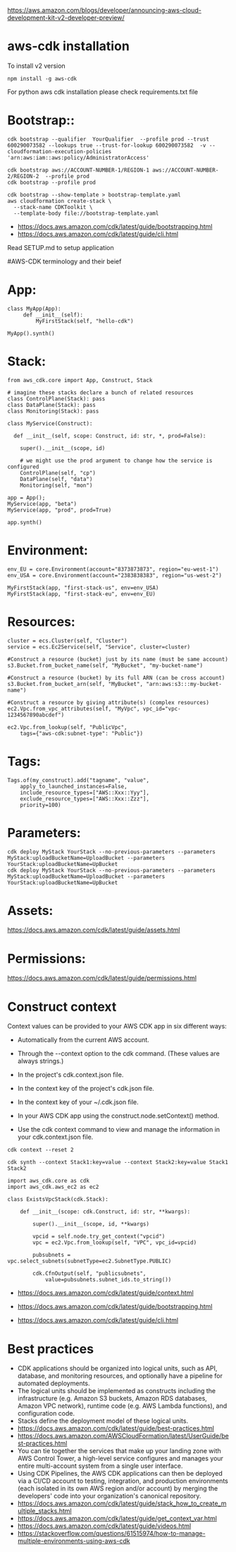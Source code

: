 

https://aws.amazon.com/blogs/developer/announcing-aws-cloud-development-kit-v2-developer-preview/

# aws-cdk installation
To install v2 version
```
npm install -g aws-cdk
```
For python aws cdk installation please check requirements.txt file

# Bootstrap::
```
cdk bootstrap --qualifier  YourQualifier  --profile prod --trust 600290073582 --lookups true --trust-for-lookup 600290073582  -v --cloudformation-execution-policies 'arn:aws:iam::aws:policy/AdministratorAccess'

cdk bootstrap aws://ACCOUNT-NUMBER-1/REGION-1 aws://ACCOUNT-NUMBER-2/REGION-2  --profile prod
cdk bootstrap --profile prod
```
```
cdk bootstrap --show-template > bootstrap-template.yaml
aws cloudformation create-stack \
  --stack-name CDKToolkit \
  --template-body file://bootstrap-template.yaml
```

* https://docs.aws.amazon.com/cdk/latest/guide/bootstrapping.html
* https://docs.aws.amazon.com/cdk/latest/guide/cli.html

Read SETUP.md to setup application 

#AWS-CDK terminology and their beief

# App:
```
class MyApp(App):
     def __init__(self):
         MyFirstStack(self, "hello-cdk")

MyApp().synth()
```
# Stack:
```
from aws_cdk.core import App, Construct, Stack

# imagine these stacks declare a bunch of related resources
class ControlPlane(Stack): pass
class DataPlane(Stack): pass
class Monitoring(Stack): pass

class MyService(Construct):

  def __init__(self, scope: Construct, id: str, *, prod=False):
  
    super().__init__(scope, id)
  
    # we might use the prod argument to change how the service is configured
    ControlPlane(self, "cp")
    DataPlane(self, "data")
    Monitoring(self, "mon")
    
app = App();
MyService(app, "beta")
MyService(app, "prod", prod=True)

app.synth()  
```
# Environment:
```
env_EU = core.Environment(account="8373873873", region="eu-west-1")
env_USA = core.Environment(account="2383838383", region="us-west-2")

MyFirstStack(app, "first-stack-us", env=env_USA)
MyFirstStack(app, "first-stack-eu", env=env_EU)
```
# Resources:
```
cluster = ecs.Cluster(self, "Cluster")
service = ecs.Ec2Service(self, "Service", cluster=cluster)
```

```
#Construct a resource (bucket) just by its name (must be same account)
s3.Bucket.from_bucket_name(self, "MyBucket", "my-bucket-name")

#Construct a resource (bucket) by its full ARN (can be cross account)
s3.Bucket.from_bucket_arn(self, "MyBucket", "arn:aws:s3:::my-bucket-name")

#Construct a resource by giving attribute(s) (complex resources)
ec2.Vpc.from_vpc_attributes(self, "MyVpc", vpc_id="vpc-1234567890abcdef")
```

```
ec2.Vpc.from_lookup(self, "PublicVpc", 
    tags={"aws-cdk:subnet-type": "Public"})
```

# Tags:
```
Tags.of(my_construct).add("tagname", "value",
    apply_to_launched_instances=False,
    include_resource_types=["AWS::Xxx::Yyy"],
    exclude_resource_types=["AWS::Xxx::Zzz"],
    priority=100)
```

# Parameters:

```
cdk deploy MyStack YourStack --no-previous-parameters --parameters MyStack:uploadBucketName=UploadBucket --parameters YourStack:uploadBucketName=UpBucket
cdk deploy MyStack YourStack --no-previous-parameters --parameters MyStack:uploadBucketName=UploadBucket --parameters YourStack:uploadBucketName=UpBucket
```

# Assets:
https://docs.aws.amazon.com/cdk/latest/guide/assets.html

# Permissions:
https://docs.aws.amazon.com/cdk/latest/guide/permissions.html

# Construct context
Context values can be provided to your AWS CDK app in six different ways:
* Automatically from the current AWS account.
* Through the --context option to the cdk command. (These values are always strings.)
* In the project's cdk.context.json file.
* In the context key of the project's cdk.json file.
* In the context key of your ~/.cdk.json file.
* In your AWS CDK app using the construct.node.setContext() method.

* Use the cdk context command to view and manage the information in your cdk.context.json file. 
```
cdk context --reset 2
```
```
cdk synth --context Stack1:key=value --context Stack2:key=value Stack1 Stack2
```
```
import aws_cdk.core as cdk
import aws_cdk.aws_ec2 as ec2

class ExistsVpcStack(cdk.Stack):

    def __init__(scope: cdk.Construct, id: str, **kwargs):
  
        super().__init__(scope, id, **kwargs)
    
        vpcid = self.node.try_get_context("vpcid")
        vpc = ec2.Vpc.from_lookup(self, "VPC", vpc_id=vpcid)
    
        pubsubnets = vpc.select_subnets(subnetType=ec2.SubnetType.PUBLIC)
    
        cdk.CfnOutput(self, "publicsubnets",
            value=pubsubnets.subnet_ids.to_string())
```
* https://docs.aws.amazon.com/cdk/latest/guide/context.html


* https://docs.aws.amazon.com/cdk/latest/guide/bootstrapping.html
* https://docs.aws.amazon.com/cdk/latest/guide/cli.html

# Best practices

* CDK applications should be organized into logical units, such as API, database, and monitoring resources, and optionally have a pipeline for automated deployments. 
* The logical units should be implemented as constructs including the infrastructure (e.g. Amazon S3 buckets, Amazon RDS databases, Amazon VPC network), runtime code (e.g. AWS Lambda functions), and configuration code. 
* Stacks define the deployment model of these logical units.
* https://docs.aws.amazon.com/cdk/latest/guide/best-practices.html
* https://docs.aws.amazon.com/AWSCloudFormation/latest/UserGuide/best-practices.html
* You can tie together the services that make up your landing zone with AWS Control Tower, a high-level service configures and manages your entire multi-account system from a single user interface.
* Using CDK Pipelines, the AWS CDK applications can then be deployed via a CI/CD account to testing, integration, and production environments (each isolated in its own AWS region and/or account) by merging the developers' code into your organization's canonical repository.
* https://docs.aws.amazon.com/cdk/latest/guide/stack_how_to_create_multiple_stacks.html
* https://docs.aws.amazon.com/cdk/latest/guide/get_context_var.html
* https://docs.aws.amazon.com/cdk/latest/guide/videos.html
* https://stackoverflow.com/questions/61515974/how-to-manage-multiple-environments-using-aws-cdk
